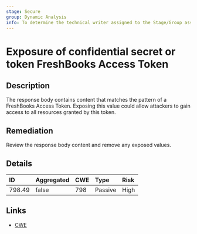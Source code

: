 ```yaml
---
stage: Secure
group: Dynamic Analysis
info: To determine the technical writer assigned to the Stage/Group associated with this page, see https://about.gitlab.com/handbook/product/ux/technical-writing/#assignments
---
```


# Exposure of confidential secret or token FreshBooks Access Token

## Description

The response body contains content that matches the pattern of a FreshBooks Access Token.
Exposing this value could allow attackers to gain access to all resources granted by this token.

## Remediation

Review the response body content and remove any exposed values.

## Details

| ID | Aggregated | CWE | Type | Risk |
|:---|:--------|:--------|:--------|:--------|
| 798.49 | false | 798 | Passive | High |

## Links

- [CWE](https://cwe.mitre.org/data/definitions/798.html)

